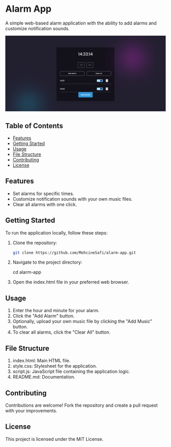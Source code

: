 # Alarm App

A simple web-based alarm application with the ability to add alarms and customize notification sounds.

![Screenshot](screenshot.png)

## Table of Contents

- [Features](#features)
- [Getting Started](#getting-started)
- [Usage](#usage)
- [File Structure](#file-structure)
- [Contributing](#contributing)
- [License](#license)

## Features

- Set alarms for specific times.
- Customize notification sounds with your own music files.
- Clear all alarms with one click.

## Getting Started

To run the application locally, follow these steps:

1. Clone the repository:

   ```bash
   git clone https://github.com/MohcineSafi/alarm-app.git

2. Navigate to the project directory:

    cd alarm-app

3. Open the index.html file in your preferred web browser.

## Usage

1. Enter the hour and minute for your alarm.
2. Click the "Add Alarm" button.
3. Optionally, upload your own music file by clicking the "Add Music" button.
4. To clear all alarms, click the "Clear All" button.

## File Structure

1. index.html: Main HTML file.
1. style.css: Stylesheet for the application.
1. script.js: JavaScript file containing the application logic.
1. README.md: Documentation.

## Contributing

Contributions are welcome! Fork the repository and create a pull request with your improvements.

## License

This project is licensed under the MIT License.